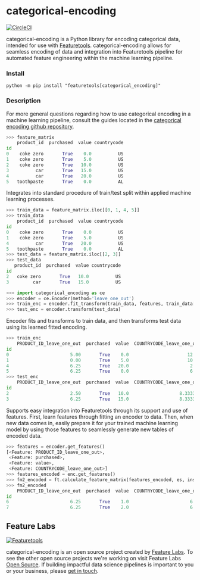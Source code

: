 # categorical-encoding

[![CircleCI](https://circleci.com/gh/FeatureLabs/categorical_encoding.svg?style=shield&circle-token=625a1d6124154059267ea8477324156b1d645fa9)](https://circleci.com/gh/FeatureLabs/categorical_encoding)

categorical-encoding is a Python library for encoding categorical data, intended for use with [Featuretools](https://github.com/Featuretools/featuretools). 
categorical-encoding allows for seamless encoding of data and integration into Featuretools pipeline for automated feature engineering within the machine learning pipeline.

### Install
```shell
python -m pip install "featuretools[categorical_encoding]"
```

### Description
For more general questions regarding how to use categorical encoding in a machine learning pipeline, consult the guides located in the [categorical encoding github repository](https://github.com/FeatureLabs/categorical_encoding/tree/master/guides).

```py
>>> feature_matrix
    product_id  purchased  value countrycode
id                                          
0    coke zero       True    0.0          US
1    coke zero       True    5.0          US
2    coke zero       True   10.0          US
3          car       True   15.0          US
4          car       True   20.0          US
5   toothpaste       True    0.0          AL
```
Integrates into standard procedure of train/test split within applied machine learning processes.
```py
>>> train_data = feature_matrix.iloc[[0, 1, 4, 5]]
>>> train_data
    product_id  purchased  value countrycode
id                                          
0    coke zero       True    0.0          US
1    coke zero       True    5.0          US
4          car       True   20.0          US
5   toothpaste       True    0.0          AL
>>> test_data = feature_matrix.iloc[[2, 3]]
>>> test_data
   product_id  purchased  value countrycode
id                                         
2   coke zero       True   10.0          US
3         car       True   15.0          US
```
```py
>>> import categorical_encoding as ce
>>> encoder = ce.Encoder(method='leave_one_out')
>>> train_enc = encoder.fit_transform(train_data, features, train_data['value'])
>>> test_enc = encoder.transform(test_data)
```
Encoder fits and transforms to train data, and then transforms test data using its learned fitted encoding.
```py
>>> train_enc
    PRODUCT_ID_leave_one_out  purchased  value  COUNTRYCODE_leave_one_out
id                                                                       
0                       5.00       True    0.0                      12.50
1                       0.00       True    5.0                      10.00
4                       6.25       True   20.0                       2.50
5                       6.25       True    0.0                       6.25
>>> test_enc
    PRODUCT_ID_leave_one_out  purchased  value  COUNTRYCODE_leave_one_out
id                                                                       
2                       2.50       True   10.0                   8.333333
3                       6.25       True   15.0                   8.333333
```
Supports easy integration into Featuretools through its support and use of features.
First, learn features through fitting an encoder to data. Then, when new data comes in, easily prepare it for your trained machine learning model by using those features to seamlessly generate new tables of encoded data.
```py
>>> features = encoder.get_features()
[<Feature: PRODUCT_ID_leave_one_out>,
 <Feature: purchased>,
 <Feature: value>,
 <Feature: COUNTRYCODE_leave_one_out>]
>>> features_encoded = enc.get_features()
>>> fm2_encoded = ft.calculate_feature_matrix(features_encoded, es, instance_ids=[6,7])
>>> fm2_encoded
    PRODUCT_ID_leave_one_out  purchased  value  COUNTRYCODE_leave_one_out
id                                                                       
6                       6.25       True    1.0                       6.25
7                       6.25       True    2.0                       6.25
```

## Feature Labs
<a href="https://www.featurelabs.com/">
    <img src="http://www.featurelabs.com/wp-content/uploads/2017/12/logo.png" alt="Featuretools" />
</a>

categorical-encoding is an open source project created by [Feature Labs](https://www.featurelabs.com/). To see the other open source projects we're working on visit Feature Labs [Open Source](https://www.featurelabs.com/open). If building impactful data science pipelines is important to you or your business, please [get in touch](https://www.featurelabs.com/contact/).
